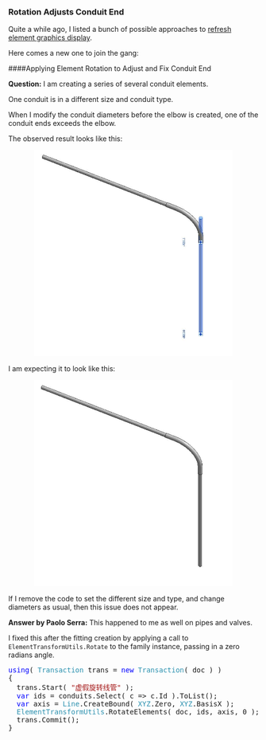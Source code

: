 <head>
<meta http-equiv="Content-Type" content="text/html; charset=utf-8">
<link rel="stylesheet" type="text/css" href="bc.css">
<!--
<script src="run_prettify.js" type="text/javascript"></script>
<script src="https://google-code-prettify.googlecode.com/svn/loader/run_prettify.js" type="text/javascript"></script>
-->
<script src="https://cdn.rawgit.com/google/code-prettify/master/loader/run_prettify.js" type="text/javascript"></script>
</head>

<!---

- 13766538 [创建线管图形形状与实际情况不符]
  Rotate to Adjust Conduit End
  Conduit end will exceed the elbow while modifying conduit diameters before elbows are created
  [Q] one end of his specific conduit element will exceed the elbow”, see attached Observed.jpg and Expected.jpg.
  There are 5 conduit elements will be created with his codes, but one conduit is in different size and conduit type.
  After my investigation, I found the following:
  - It will show up if I changed conduit diameters before creating elbows with his codes. (Included the conduit element with different size and type)
  - Remove the creation codes of the different size and type one, but change diameters as usual, then this issue won’t appear.
  [A] Hi Eason, It happened to me as well on pipes and valves.
  What I’ve done to fix this is after the fitting creation I’ve applied a ElementTransformUtils.Rotate() passing a zero radians angle to the family instance.
  http://thebuildingcoder.typepad.com/blog/2014/06/refresh-element-graphics-display.html
  using (Transaction trans = new Transaction(Document, "虚假旋转线管"))
  {
    trans.Start();
    var axis = Line.CreateBound(XYZ.Zero, XYZ.BasisX);
    var ids = createdConduits.Select( c => c.Id )
    .ToList();
    
    ElementTransformUtils.RotateElements(Document, ids, axis, 0);
    trans.Commit();
  }  

- 13840360 [How do I create conduit between 2 connectors?]
  https://forums.autodesk.com/t5/revit-api-forum/how-do-i-create-conduit-between-2-connectors/m-p/7727929

 #RevitAPI @AutodeskRevit #bim #dynamobim @AutodeskForge #ForgeDevCon 

...

--->

### Rotation Adjusts Conduit End

Quite a while ago, I listed a bunch of possible approaches
to [refresh element graphics display](http://thebuildingcoder.typepad.com/blog/2014/06/refresh-element-graphics-display.html).

Here comes a new one to join the gang:


####<a name="2"></a>Applying Element Rotation to Adjust and Fix Conduit End

**Question:** I am creating a series of several conduit elements.

One conduit is in a different size and conduit type.

When I modify the conduit diameters before the elbow is created, one of the conduit ends exceeds the elbow.

The observed result looks like this:

<center>
<img src="img/conduit_end_observed.jpg" alt="Conduit end extending too far" width="400"/>
</center>

I am expecting it to look like this:

<center>
<img src="img/conduit_end_expected.jpg" alt="Conduit end adjusted" width="400"/>
</center>

If I remove the code to set the different size and type, and change diameters as usual, then this issue does not appear.

**Answer by Paolo Serra:** This happened to me as well on pipes and valves.

I fixed this after the fitting creation by applying a call to `ElementTransformUtils.Rotate` to the family instance, passing in a zero radians angle.

<pre class="code">
<span style="color:blue;">using</span>(&nbsp;<span style="color:#2b91af;">Transaction</span>&nbsp;trans&nbsp;=&nbsp;<span style="color:blue;">new</span>&nbsp;<span style="color:#2b91af;">Transaction</span>(&nbsp;doc&nbsp;)&nbsp;)
{
&nbsp;&nbsp;trans.Start(&nbsp;<span style="color:#a31515;">&quot;虚假旋转线管&quot;</span>&nbsp;);
&nbsp;&nbsp;<span style="color:blue;">var</span>&nbsp;ids&nbsp;=&nbsp;conduits.Select(&nbsp;c&nbsp;=&gt;&nbsp;c.Id&nbsp;).ToList();
&nbsp;&nbsp;<span style="color:blue;">var</span>&nbsp;axis&nbsp;=&nbsp;<span style="color:#2b91af;">Line</span>.CreateBound(&nbsp;<span style="color:#2b91af;">XYZ</span>.Zero,&nbsp;<span style="color:#2b91af;">XYZ</span>.BasisX&nbsp;);
&nbsp;&nbsp;<span style="color:#2b91af;">ElementTransformUtils</span>.RotateElements(&nbsp;doc,&nbsp;ids,&nbsp;axis,&nbsp;0&nbsp;);
&nbsp;&nbsp;trans.Commit();
}
</pre>


<!----
####<a name="3"></a>Creatng a Conduit Between Two Connectors

the [Revit API discussion forum](http://forums.autodesk.com/t5/revit-api-forum/bd-p/160) thread
on [how to create conduit between two connectors](https://forums.autodesk.com/t5/revit-api-forum/how-do-i-create-conduit-between-2-connectors/m-p/7727929):

**Queston:**

**Answer:**
---->
